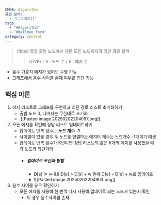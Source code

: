 ```yaml
---
CMDS: Algorithm
관련 문서:
  - "[[그래프]]"
tags:
  - "#Algorithm"
  - "#Bellman_ford"
category: content
---
```

>[!tips]
>특정 출발 노드에서 다른 모든 노드까지의 최단 경로 탐색
>>O($VE$) - V : 노드 수 / E : 에지 수

- 음수 가중치 에지가 있어도 수행 가능
- 그래프에서 음수 사이클 존재 여부를 판단 가능

## 핵심 이론
1. 에지 리스트로 그래프를 구현하고 최단 경로 리스트 초기화하기
	- 출발 노드 0, 나머지는 무한대로 초기화
	- ![[Pasted image 20250202204057.png]]
2. 모든 에지를 확인해 정답 리스트 업데이트하기
	- 업데이트 반복 횟수는 **노드 개수 -1**
	- 사이클이 없을 경우 두 노드를 연결하는 에지의 개수는 노드개수 -1개이기 때문
	- 업데이트 반복 횟수가 K번이면 정답 리스트의 값은 K개의 에지를 사용했을 때 각 노드의 최단거리
		- ##### 업데이트 조건과 방법
			- D\[s\] != $\infty$  && D\[e\] > D\[s\] + w 일때 D\[e\] = D\[s\] + w로 업데이트
			- ![[Pasted image 20250202204903.png]]
3. 음수 사이클 유무 확인하기
	- 모든 에지를 사용해 한 번씩 다시 사용해 업데이트 되는 노드가 있는지 확인
		- 이 경우 음수사이클 존재
